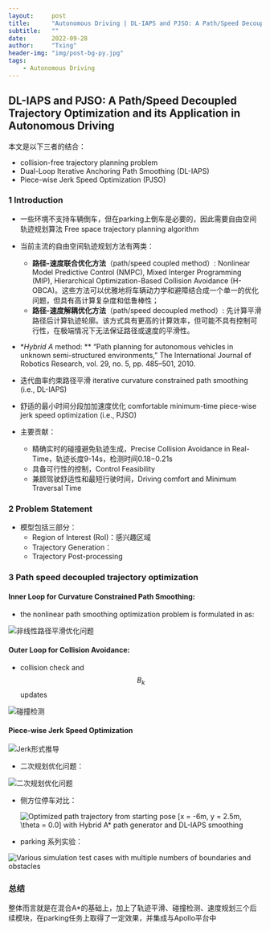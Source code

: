 ```yaml
---
layout:     post
title:      "Autonomous Driving | DL-IAPS and PJSO: A Path/Speed Decoupled Trajectory Optimization and its Application in Autonomous Driving (Baidu, 2020)"
subtitle:   ""
date:       2022-09-28
author:     "Txing"
header-img: "img/post-bg-py.jpg"
tags:
    - Autonomous Driving
---
```


## DL-IAPS and PJSO: A Path/Speed Decoupled Trajectory Optimization and its Application in Autonomous Driving

本文是以下三者的结合：

- collision-free trajectory planning problem
- Dual-Loop Iterative Anchoring Path Smoothing (DL-IAPS)
- Piece-wise Jerk Speed Optimization (PJSO)

### 1 Introduction

- 一些环境不支持车辆倒车，但在parking上倒车是必要的，因此需要自由空间轨迹规划算法 Free space trajectory planning algorithm
- 当前主流的自由空间轨迹规划方法有两类：
  - **路径-速度联合优化方法**（path/speed coupled method）: Nonlinear Model Predictive Control (NMPC), Mixed Interger Programming (MIP), Hierarchical Optimization-Based Collision Avoidance (H-OBCA)。这些方法可以优雅地将车辆动力学和避障结合成一个单一的优化问题，但具有高计算复杂度和低鲁棒性；
  - **路径-速度解耦优化方法**（path/speed decoupled method）: 先计算平滑路径后计算轨迹轮廓。该方式具有更高的计算效率，但可能不具有控制可行性，在极端情况下无法保证路径或速度的平滑性。
- **Hybrid A* method: ** “Path planning for autonomous vehicles in unknown semi-structured environments,” The International Journal of Robotics Research, vol. 29, no. 5, pp. 485–501, 2010.

- 迭代曲率约束路径平滑 iterative curvature constrained path smoothing (i.e., DL-IAPS)

- 舒适的最小时间分段加加速度优化 comfortable minimum-time piece-wise jerk speed optimization (i.e., PJSO)
- 主要贡献：
  - 精确实时的碰撞避免轨迹生成，Precise Collision Avoidance in Real-Time，轨迹长度9-14s，检测时间0.18−0.21s
  - 具备可行性的控制，Control Feasibility
  - 兼顾驾驶舒适性和最短行驶时间，Driving comfort and Minimum Traversal Time

### 2 Problem Statement

- 模型包括三部分：
  - Region of Interest (RoI)：感兴趣区域
  - Trajectory Generation：
  - Trajectory Post-processing

### 3 Path speed decoupled trajectory optimization

#### Inner Loop for Curvature Constrained Path Smoothing:

- the nonlinear path smoothing optimization problem is formulated in as:

![非线性路径平滑优化问题](https://raw.githubusercontent.com/txing-casia/txing-casia.github.io/master/img/20220929-1.jpg)

#### Outer Loop for Collision Avoidance:

- collision check and $$B_k$$ updates

![碰撞检测](https://raw.githubusercontent.com/txing-casia/txing-casia.github.io/master/img/20220929-2.jpg)

#### Piece-wise Jerk Speed Optimization

![Jerk形式推导](https://raw.githubusercontent.com/txing-casia/txing-casia.github.io/master/img/20220929-3.jpg)

- 二次规划优化问题：

![二次规划优化问题](https://raw.githubusercontent.com/txing-casia/txing-casia.github.io/master/img/20220929-4.jpg)

- 侧方位停车对比：

  ![Optimized path trajectory from starting pose $$[x = -6m, y = 2.5m, \theta = 0.0]$$ with Hybrid A* path generator and DL-IAPS smoothing](https://raw.githubusercontent.com/txing-casia/txing-casia.github.io/master/img/20220929-5.jpg)

- parking 系列实验：

![Various simulation test cases with multiple numbers of boundaries and obstacles](https://raw.githubusercontent.com/txing-casia/txing-casia.github.io/master/img/20220929-6.jpg)



### 总结

整体而言就是在混合A*的基础上，加上了轨迹平滑、碰撞检测、速度规划三个后续模块，在parking任务上取得了一定效果，并集成与Apollo平台中
